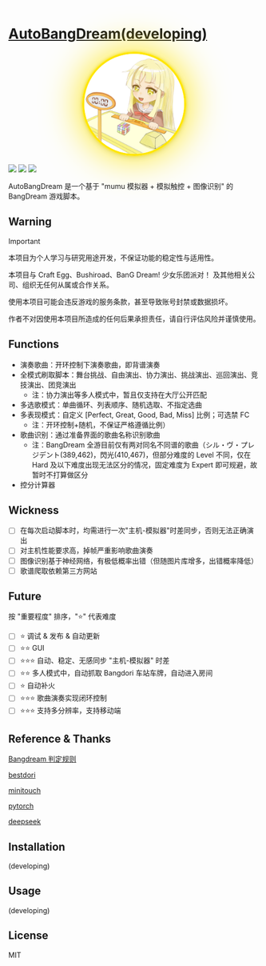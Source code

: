 # [AutoBangDream(developing)](https://github.com/MoYuFang/AutoBangDream)

<div align="center">
  <a href="https://github.com/MoYuFang/AutoBangDream">
    <img src="kokoro.png" width="200" height="200" style="
      border-radius: 50%; 
      border: 4px solid #ffe600; 
      box-shadow:
       	0 0 0px #ffe600,    /* 第一层：核心光晕 */
  		0 0 5px #ffe600,    /* 第二层：扩散光晕 */
  		0 0 80px #ffe600,    /* 第三层：外围光晕 */
  		0 4px 12px rgba(0,0,0,0.15);  /* 第四层：原始投影 */
      transition: all 0.3s ease;
    ">
  </a>
</div>

![](https://img.shields.io/badge/version-0.1.0-blue) ![](https://img.shields.io/badge/license-MIT-green) ![](https://img.shields.io/badge/python-3.8%252B-blue)


AutoBangDream 是一个基于 "mumu 模拟器 + 模拟触控 + 图像识别" 的 BangDream 游戏脚本。

## Warning

> [!IMPORTANT]
> 本项目为个人学习与研究用途开发，不保证功能的稳定性与适用性。
>
> 本项目与 Craft Egg、Bushiroad、BanG Dream! 少女乐团派对！ 及其他相关公司、组织无任何从属或合作关系。
>
> 使用本项目可能会违反游戏的服务条款，甚至导致账号封禁或数据损坏。
>
> 作者不对因使用本项目所造成的任何后果承担责任，请自行评估风险并谨慎使用。

## Functions
- 演奏歌曲：开环控制下演奏歌曲，即背谱演奏
- 全模式刷取脚本：舞台挑战、自由演出、协力演出、挑战演出、巡回演出、竞技演出、团竞演出
  - 注：协力演出等多人模式中，暂且仅支持在大厅公开匹配
- 多选歌模式：单曲循环、列表顺序、随机选取、不指定选曲
- 多表现模式：自定义 [Perfect, Great, Good, Bad, Miss] 比例；可选禁 FC
  - 注：开环控制+随机，不保证严格遵循比例）
- 歌曲识别：通过准备界面的歌曲名称识别歌曲
  - 注：BangDream 全游目前仅有两对同名不同谱的歌曲（シル・ヴ・プレジデント(389,462)，閃光(410,467)，但部分难度的 Level 不同，仅在 Hard 及以下难度出现无法区分的情况，固定难度为 Expert 即可规避，故暂时不打算做区分
- 控分计算器

## Wickness
- [ ] 在每次启动脚本时，均需进行一次"主机-模拟器"时差同步，否则无法正确演出
- [ ] 对主机性能要求高，掉帧严重影响歌曲演奏
- [ ] 图像识别基于神经网络，有极低概率出错（但随图片库增多，出错概率降低）
- [ ] 歌谱爬取依赖第三方网站

## Future
按 "重要程度" 排序，"⭐️" 代表难度
- [ ] ⭐️ 调试 & 发布 & 自动更新
- [ ] ⭐️⭐️ GUI
- [ ] ⭐️⭐️⭐️ 自动、稳定、无感同步 "主机-模拟器" 时差
- [ ] ⭐️⭐️ 多人模式中，自动抓取 Bangdori 车站车牌，自动进入房间
- [ ] ⭐️ 自动补火
- [ ] ⭐️⭐️⭐️ 歌曲演奏实现闭环控制
- [ ] ⭐️⭐️⭐️ 支持多分辨率，支持移动端

## Reference & Thanks

[Bangdream 判定规则](https://bbs.nga.cn/read.php?tid=37717081&rand=669)

[bestdori](https://bestdori.com/info/songs/)

[minitouch](https://github.com/openstf/minitouch)

[pytorch](https://github.com/pytorch/pytorch)

[deepseek](https://chat.deepseek.com/)

## Installation

(developing)

## Usage

(developing)

## License

MIT
